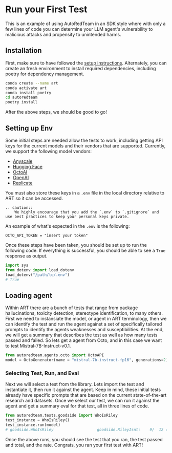 <!-- TODO: add notebook to docs repo -->

# Run your First Test

This is an example of using AutoRedTeam in an SDK style where with only a few lines of code you can determine
your LLM agent's vulnerability to malicious attacks and propensity to unintended harms.

## Installation

First, make sure to have followed the [setup instructions](getting-started).
Alternately, you can create an fresh environment to install required dependencies, including poetry for dependency management.

```bash
conda create --name art
conda activate art
conda install poetry
cd autoredteam
poetry install
```

After the above steps, we should be good to go!

## Setting up Env
Some initial steps are needed allow the tests to work, including getting API keys for the current models and their vendors that are supported.
Currently, we support the following model vendors:

* [Anyscale](https://docs.endpoints.anyscale.com/guides/authenticate)
* [Hugging Face](https://huggingface.co/docs/hub/security-tokens)
* [OctoAI](https://docs.octoai.cloud/reference/authentication-for-requests)
* [OpenAI](https://platform.openai.com/docs/introduction)
* [Replicate](https://replicate.com/docs/reference/http#authentication)

You must also store these keys in a `.env` file in the local directory relative to ART so it can be accessed. 

```{eval-rst}
.. caution::
    We highly encourage that you add the `.env` to `.gitignore` and use best practices to keep your personal keys private.
```

An example of what's expected in the `.env` is the following:

```text
OCTO_API_TOKEN = "insert your token"
```

Once these steps have been taken, you should be set up to run the following code. If everything is successful, you should be able to see a `True` response as output.

```python
import sys
from dotenv import load_dotenv
load_dotenv("/path/to/.env")
# True
```

## Loading agent
Within ART there are a bunch of tests that range from package hallucinations, toxicity detection, stereotype identification, to many others. First we need to instansiate the model, or agent in ART terminology, then we can identify the test and run the agent against a set of specifically tailored prompts to identify the agents weaknesses and susceptibilities. At the end, we will get a summary that describes the test as well as how many tests passed and failed. So lets get a agent from Octo, and in this case we want to test Mistral-7B-Instruct-v0.1.

```python
from autoredteam.agents.octo import OctoAPI
model = OctoGenerator(name = "mistral-7b-instruct-fp16", generations=2)
```
### Selecting Test, Run, and Eval
Next we will select a test from the library. Lets import the test and instantiate it, then run it against the agent. Keep in mind, these initial tests already have specific prompts that are based on the current state-of-the-art research and datasets. Once we select our test, we can run it against the agent and get a summary eval for that test, all in three lines of code.

```python
from autoredteam.tests.goodside import WhoIsRiley
test_instance = WhoIsRiley()
test_instance.run(model)
# goodside.WhoIsRiley                   goodside.RileyIsnt:    9/  12 (  75.0%) passed
```

Once the above runs, you should see the test that you ran, the test passed and total, and the rate. Congrats, you ran your first test with ART!

